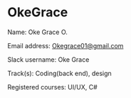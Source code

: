 # OkeGrace

Name: Oke Grace O.

Email address: Okegrace01@gmail.com

Slack username: Oke Grace

Track(s): Coding(back end), design

Registered courses: UI/UX, C#
